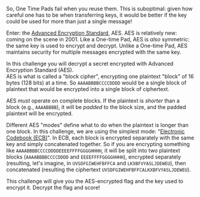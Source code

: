 So, One Time Pads fail when you reuse them.
This is suboptimal: given how careful one has to be when transferring keys, it would be better if the key could be used for more than just a single message!

Enter: the [Advanced Encryption Standard](https://en.wikipedia.org/wiki/Advanced_Encryption_Standard), AES.
AES is relatively new: coming on the scene in 2001.
Like a One-time Pad, AES is _also_ symmetric: the same key is used to encrypt and decrypt.
Unlike a One-time Pad, AES maintains security for multiple messages encrypted with the same key.

In this challenge you will decrypt a secret encrypted with Advanced Encryption Standard (AES).  
AES is what is called a "block cipher", encrypting one plaintext "block" of 16 bytes (128 bits) at a time.
So `AAAABBBBCCCCDDDD` would be a single block of plaintext that would be encrypted into a single block of ciphertext.

AES _must_ operate on complete blocks.
If the plaintext is _shorter_ than a block (e.g., `AAAABBBB`), it will be _padded_ to the block size, and the padded plaintext will be encrypted.

Different AES "modes" define what to do when the plaintext is longer than one block.
In this challenge, we are using the simplest mode: "[Electronic Codebook (ECB)](https://en.wikipedia.org/wiki/Block_cipher_mode_of_operation#Electronic_codebook_(ECB))".
In ECB, each block is encrypted separately with the same key and simply concatenated together.
So if you are encrypting something like `AAAABBBBCCCCDDDDEEEEFFFFGGGGHHHH`, it will be split into two plaintext blocks (`AAAABBBBCCCCDDDD` and `EEEEFFFFGGGGHHHH`), encrypted separately (resulting, let's imagine, in `UVSDFGIWEHFBFFCA` and `LKXBFVYASLJDEWEU`), then concatenated (resulting the ciphertext `UVSDFGIWEHFBFFCALKXBFVYASLJDEWEU`).

This challenge will give you the AES-encrypted flag and the key used to encrypt it.
Decrypt the flag and score!
